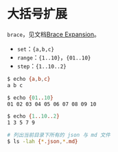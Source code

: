 # 大括号扩展

`brace`，见文档[Brace Expansion](https://www.gnu.org/software/bash/manual/bash.html#Brace-Expansion)。

+ `set`：`{a,b,c}`
+ `range`：`{1..10}`，`{01..10}`
+ `step`：`{1..10..2}`

``` bash
$ echo {a,b,c}
a b c

$ echo {01..10}
01 02 03 04 05 06 07 08 09 10

$ echo {1..10..2}
1 3 5 7 9
```

``` bash
# 列出当前目录下所有的 json 与 md 文件
$ ls -lah {*.json,*.md}
```
